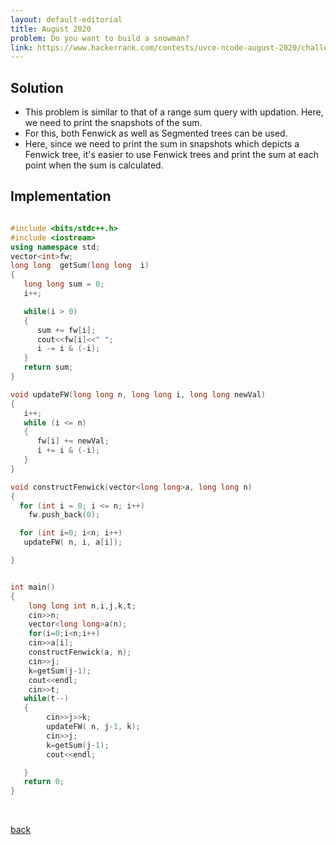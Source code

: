 ```yaml
---
layout: default-editorial
title: August 2020
problem: Do you want to build a snowman?
link: https://www.hackerrank.com/contests/uvce-ncode-august-2020/challenges/do-you-want-to-build-a-snowman-1
---
```


## Solution

* This problem is similar to that of a range sum query with updation. Here, we need to print the snapshots of the sum.
* For this, both Fenwick as well as Segmented trees can be used.
* Here, since we need to print the sum in snapshots which depicts a Fenwick tree, it's easier to use Fenwick trees and print the sum at each point when the sum is calculated.

## Implementation

```cpp

#include <bits/stdc++.h>
#include <iostream>
using namespace std;
vector<int>fw;
long long  getSum(long long  i)
{
   long long sum = 0;
   i++;

   while(i > 0)
   {
      sum += fw[i];
      cout<<fw[i]<<" ";
      i -= i & (-i);
   }
   return sum;
}

void updateFW(long long n, long long i, long long newVal)
{
   i++;
   while (i <= n)
   {
      fw[i] += newVal;
      i += i & (-i);
   }
}

void constructFenwick(vector<long long>a, long long n)
{
  for (int i = 0; i <= n; i++)
    fw.push_back(0);

  for (int i=0; i<n; i++)
   updateFW( n, i, a[i]);

}


int main()
{
    long long int n,i,j,k,t;
    cin>>n;
    vector<long long>a(n);
    for(i=0;i<n;i++)
    cin>>a[i];
    constructFenwick(a, n);
    cin>>j;
    k=getSum(j-1);
    cout<<endl;
    cin>>t;
   while(t--)
   {
        cin>>j>>k;
        updateFW( n, j-1, k);
        cin>>j;
        k=getSum(j-1);
        cout<<endl;

   }
   return 0;
}

```

<br>

[back](./index.html)
